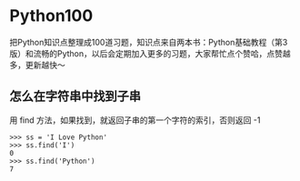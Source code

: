 # Python100
把Python知识点整理成100道习题，知识点来自两本书：Python基础教程（第3版）和流畅的Python，以后会定期加入更多的习题，大家帮忙点个赞哈，点赞越多，更新越快～

## 怎么在字符串中找到子串

用 find 方法，如果找到，就返回子串的第一个字符的索引，否则返回 -1

```
>>> ss = 'I Love Python'
>>> ss.find('I')
0
>>> ss.find('Python')
7
```
